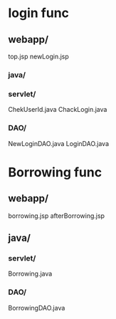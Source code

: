 # login func
## webapp/
 top.jsp
 newLogin.jsp
### java/
### servlet/
 ChekUserId.java
 ChackLogin.java
### DAO/
NewLoginDAO.java
LoginDAO.java

# Borrowing func
## webapp/
 borrowing.jsp
 afterBorrowing.jsp
## java/
### servlet/
 Borrowing.java
### DAO/
BorrowingDAO.java


 